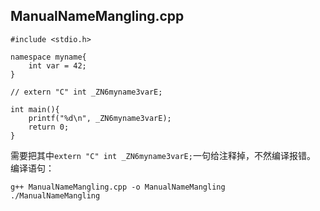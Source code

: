 ## ManualNameMangling.cpp
```
#include <stdio.h>

namespace myname{
    int var = 42;
}

// extern "C" int _ZN6myname3varE;

int main(){
    printf("%d\n", _ZN6myname3varE);
    return 0;
}
```  

需要把其中`extern "C" int _ZN6myname3varE;`一句给注释掉，不然编译报错。
编译语句：
```
g++ ManualNameMangling.cpp -o ManualNameMangling  
./ManualNameMangling
```